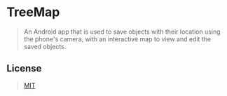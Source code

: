 # TreeMap

> An Android app that is used to save objects with their location using the phone's camera, with an
> interactive map to view and edit the saved objects.

## License

> [MIT](https://opensource.org/licenses/MIT)
